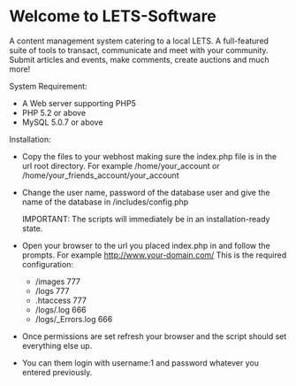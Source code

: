 Welcome to LETS-Software
====

A content management system catering to a local LETS. A full-featured suite of tools to transact, communicate and meet with your community. Submit articles and events, make comments, create auctions and much more!



System Requirement: 
- A Web server supporting PHP5
- PHP 5.2 or above
- MySQL 5.0.7 or above

Installation:
- Copy the files to your webhost making sure the index.php file is in the url root directory.
   For example /home/your_account or /home/your_friends_account/your_account
- Change the user name, password of the database user and give the name of the database in /includes/config.php

  IMPORTANT: The scripts will immediately be in an installation-ready state.

- Open your browser to the url you placed index.php in and follow the prompts.
   For example http://www.your-domain.com/ 
This is the required configuration:
   - /images 777
   - /logs 777
   - .htaccess 777
   - /logs/<Your Site Name>.log 666
   - /logs/<Your Site Name>_Errors.log 666
- Once permissions are set refresh your browser and the script should set everything else up.
- You can them login with username:1 and password whatever you entered previously.
